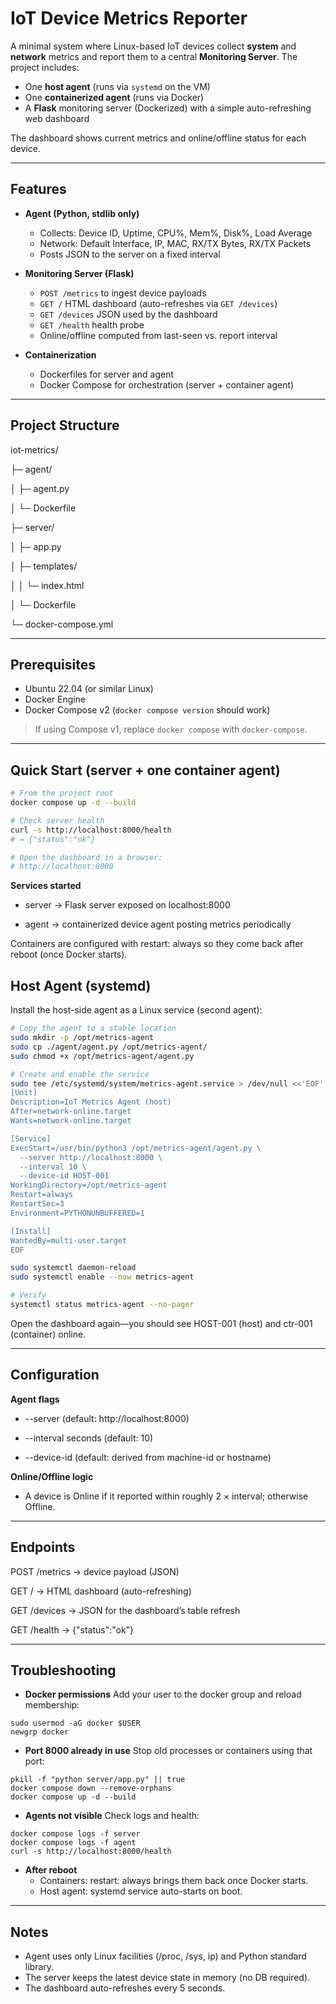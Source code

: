 # IoT Device Metrics Reporter

A minimal system where Linux-based IoT devices collect **system** and **network** metrics and report them to a central **Monitoring Server**. The project includes:
- One **host agent** (runs via `systemd` on the VM)
- One **containerized agent** (runs via Docker)
- A **Flask** monitoring server (Dockerized) with a simple auto-refreshing web dashboard

The dashboard shows current metrics and online/offline status for each device.

---

## Features

- **Agent (Python, stdlib only)**  
  - Collects: Device ID, Uptime, CPU%, Mem%, Disk%, Load Average  
  - Network: Default Interface, IP, MAC, RX/TX Bytes, RX/TX Packets  
  - Posts JSON to the server on a fixed interval

- **Monitoring Server (Flask)**  
  - `POST /metrics` to ingest device payloads  
  - `GET /` HTML dashboard (auto-refreshes via `GET /devices`)  
  - `GET /devices` JSON used by the dashboard  
  - `GET /health` health probe  
  - Online/offline computed from last-seen vs. report interval

- **Containerization**  
  - Dockerfiles for server and agent  
  - Docker Compose for orchestration (server + container agent)

---

## Project Structure

iot-metrics/

├─ agent/

│ ├─ agent.py

│ └─ Dockerfile

├─ server/

│ ├─ app.py

│ ├─ templates/

│ │ └─ index.html

│ └─ Dockerfile

└─ docker-compose.yml


---

## Prerequisites

- Ubuntu 22.04 (or similar Linux)
- Docker Engine
- Docker Compose v2 (`docker compose version` should work)

> If using Compose v1, replace `docker compose` with `docker-compose`.

---

## Quick Start (server + one container agent)

```bash
# From the project root
docker compose up -d --build

# Check server health
curl -s http://localhost:8000/health
# → {"status":"ok"}

# Open the dashboard in a browser:
# http://localhost:8000
```

**Services started**

- server → Flask server exposed on localhost:8000

- agent → containerized device agent posting metrics periodically

Containers are configured with restart: always so they come back after reboot (once Docker starts).

## Host Agent (systemd)

Install the host-side agent as a Linux service (second agent):
```bash
# Copy the agent to a stable location
sudo mkdir -p /opt/metrics-agent
sudo cp ./agent/agent.py /opt/metrics-agent/
sudo chmod +x /opt/metrics-agent/agent.py

# Create and enable the service
sudo tee /etc/systemd/system/metrics-agent.service > /dev/null <<'EOF'
[Unit]
Description=IoT Metrics Agent (host)
After=network-online.target
Wants=network-online.target

[Service]
ExecStart=/usr/bin/python3 /opt/metrics-agent/agent.py \
  --server http://localhost:8000 \
  --interval 10 \
  --device-id HOST-001
WorkingDirectory=/opt/metrics-agent
Restart=always
RestartSec=3
Environment=PYTHONUNBUFFERED=1

[Install]
WantedBy=multi-user.target
EOF

sudo systemctl daemon-reload
sudo systemctl enable --now metrics-agent

# Verify
systemctl status metrics-agent --no-pager
```
Open the dashboard again—you should see HOST-001 (host) and ctr-001 (container) online.

---

## Configuration

**Agent flags**

- --server (default: http://localhost:8000)

- --interval seconds (default: 10)

- --device-id (default: derived from machine-id or hostname)

**Online/Offline logic**

- A device is Online if it reported within roughly 2 × interval; otherwise Offline.

---

## Endpoints

POST /metrics → device payload (JSON)

GET / → HTML dashboard (auto-refreshing)

GET /devices → JSON for the dashboard’s table refresh

GET /health → {"status":"ok"}

---

## Troubleshooting

- **Docker permissions**
Add your user to the docker group and reload membership:
```
sudo usermod -aG docker $USER
newgrp docker
```
- **Port 8000 already in use**
Stop old processes or containers using that port:
```
pkill -f "python server/app.py" || true
docker compose down --remove-orphans
docker compose up -d --build
```
- **Agents not visible**
Check logs and health:
```
docker compose logs -f server
docker compose logs -f agent
curl -s http://localhost:8000/health
```
- **After reboot**
  - Containers: restart: always brings them back once Docker starts.
  - Host agent: systemd service auto-starts on boot.

---

## Notes
- Agent uses only Linux facilities (/proc, /sys, ip) and Python standard library.
- The server keeps the latest device state in memory (no DB required).
- The dashboard auto-refreshes every 5 seconds.
